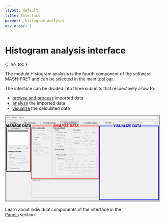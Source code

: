 ```yaml
---
layout: default
title: Interface
parent: /histogram-analysis
nav_order: 1
---
```


# Histogram analysis interface
{: .no_toc }

The module Histogram analysis is the fourth component of the software MASH-FRET and can be selected in the main 
[tool bar](../Getting_started.html#interface).

The interface can be divided into three subunits that respectively allow to:
* <u>browse and process</u> imported data
* <u>analyze</u> the imported data
* <u>visualize</u> the calculated data

<a href="../assets/images/gui/interface-histogram-analysis.png"><img src="../assets/images/gui/interface-histogram-analysis.png" /></a>

Learn about individual components of the interface in the  
[Panels](panels.html) section.

